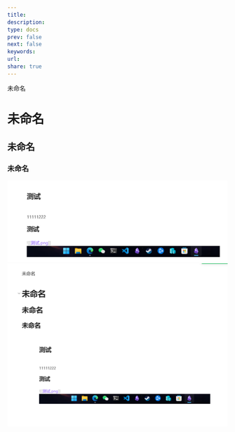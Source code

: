 ```yaml
---
title: 
description: 
type: docs
prev: false
next: false
keywords: 
url: 
share: true
---
```

未命名

# 未命名

## 未命名

### 未命名

![测试-1.png](../../static/images/%E6%B5%8B%E8%AF%95-1.png)![未命名.png](../../static/images/%E6%9C%AA%E5%91%BD%E5%90%8D.png)